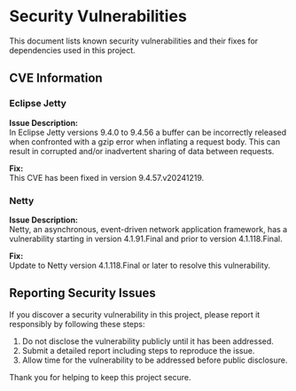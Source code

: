# Security Vulnerabilities

This document lists known security vulnerabilities and their fixes for dependencies used in this project.

## CVE Information

### Eclipse Jetty

**Issue Description:**  
In Eclipse Jetty versions 9.4.0 to 9.4.56 a buffer can be incorrectly released when confronted with a gzip error when inflating a request body. This can result in corrupted and/or inadvertent sharing of data between requests.

**Fix:**  
This CVE has been fixed in version 9.4.57.v20241219.

### Netty

**Issue Description:**  
Netty, an asynchronous, event-driven network application framework, has a vulnerability starting in version 4.1.91.Final and prior to version 4.1.118.Final.

**Fix:**  
Update to Netty version 4.1.118.Final or later to resolve this vulnerability.

## Reporting Security Issues

If you discover a security vulnerability in this project, please report it responsibly by following these steps:

1. Do not disclose the vulnerability publicly until it has been addressed.
2. Submit a detailed report including steps to reproduce the issue.
3. Allow time for the vulnerability to be addressed before public disclosure.

Thank you for helping to keep this project secure.